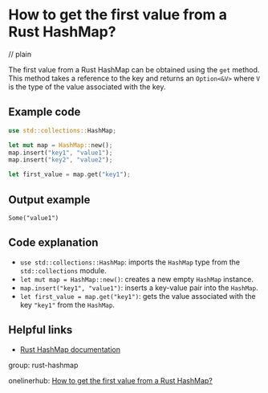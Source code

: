 # How to get the first value from a Rust HashMap?
// plain

The first value from a Rust HashMap can be obtained using the `get` method. This method takes a reference to the key and returns an `Option<&V>` where `V` is the type of the value associated with the key.

## Example code

```rust
use std::collections::HashMap;

let mut map = HashMap::new();
map.insert("key1", "value1");
map.insert("key2", "value2");

let first_value = map.get("key1");
```

## Output example

```
Some("value1")
```

## Code explanation

- `use std::collections::HashMap`: imports the `HashMap` type from the `std::collections` module.
- `let mut map = HashMap::new()`: creates a new empty `HashMap` instance.
- `map.insert("key1", "value1")`: inserts a key-value pair into the `HashMap`.
- `let first_value = map.get("key1")`: gets the value associated with the key `"key1"` from the `HashMap`.

## Helpful links
- [Rust HashMap documentation](https://doc.rust-lang.org/std/collections/struct.HashMap.html)

group: rust-hashmap

onelinerhub: [How to get the first value from a Rust HashMap?](https://onelinerhub.com/rust/how-to-get-the-first-value-from-a-rust-hashmap)